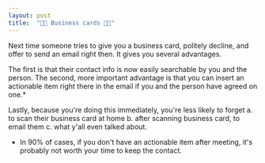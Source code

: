 ```yaml
---
layout: post
title:  "🙅🏼 Business cards 🙅🏼"
---
```


Next time someone tries to give you a business card, politely decline, and offer to send an email right then. It gives you several advantages.

The first is that their contact info is now easily searchable by you and the person. The second, more important advantage is that you can insert an actionable item right there in the email if you and the person have agreed on one.*

Lastly, because you're doing this immediately, you're less likely to forget a. to scan their business card at home b. after scanning business card, to email them c. what y'all even talked about.

* In 90% of cases, if you don't have an actionable item after meeting, it's probably not worth your time to keep the contact.
